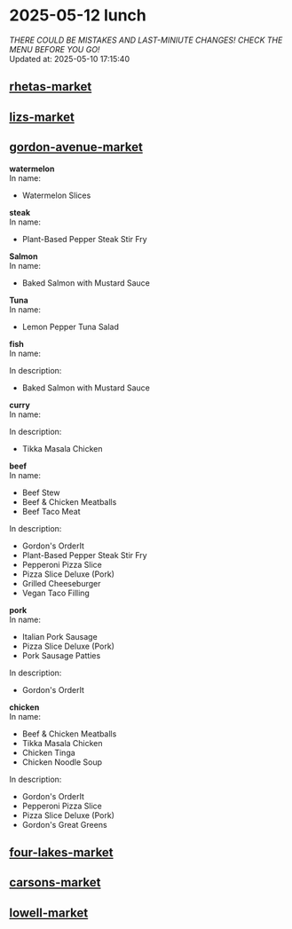 # 2025-05-12 lunch  
*THERE COULD BE MISTAKES AND LAST-MINIUTE CHANGES! CHECK THE MENU BEFORE YOU GO!*  
Updated at: 2025-05-10 17:15:40  
## [rhetas-market](https://wisc-housingdining.nutrislice.com/menu/rhetas-market/lunch/2025-05-12)  
## [lizs-market](https://wisc-housingdining.nutrislice.com/menu/lizs-market/lunch/2025-05-12)  
## [gordon-avenue-market](https://wisc-housingdining.nutrislice.com/menu/gordon-avenue-market/lunch/2025-05-12)  
**watermelon**  
In name:   
 - Watermelon Slices  
  
**steak**  
In name:   
 - Plant-Based Pepper Steak Stir Fry  
  
**Salmon**  
In name:   
 - Baked Salmon with Mustard Sauce  
  
**Tuna**  
In name:   
 - Lemon Pepper Tuna Salad  
  
**fish**  
In name:   
  
In description:   
 - Baked Salmon with Mustard Sauce  
  
**curry**  
In name:   
  
In description:   
 - Tikka Masala Chicken  
  
**beef**  
In name:   
 - Beef Stew  
 - Beef & Chicken Meatballs  
 - Beef Taco Meat  
  
In description:   
 - Gordon's OrderIt  
 - Plant-Based Pepper Steak Stir Fry  
 - Pepperoni Pizza Slice  
 - Pizza Slice Deluxe (Pork)  
 - Grilled Cheeseburger  
 - Vegan Taco Filling  
  
**pork**  
In name:   
 - Italian Pork Sausage  
 - Pizza Slice Deluxe (Pork)  
 - Pork Sausage Patties  
  
In description:   
 - Gordon's OrderIt  
  
**chicken**  
In name:   
 - Beef & Chicken Meatballs  
 - Tikka Masala Chicken  
 - Chicken Tinga  
 - Chicken Noodle Soup  
  
In description:   
 - Gordon's OrderIt  
 - Pepperoni Pizza Slice  
 - Pizza Slice Deluxe (Pork)  
 - Gordon's Great Greens  
  
## [four-lakes-market](https://wisc-housingdining.nutrislice.com/menu/four-lakes-market/lunch/2025-05-12)  
## [carsons-market](https://wisc-housingdining.nutrislice.com/menu/carsons-market/lunch/2025-05-12)  
## [lowell-market](https://wisc-housingdining.nutrislice.com/menu/lowell-market/lunch/2025-05-12)  
  
